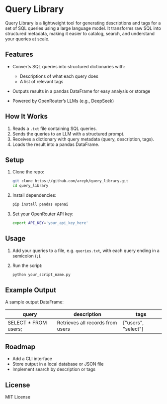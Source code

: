# Query Library

Query Library is a lightweight tool for generating descriptions and tags for a set of SQL queries using a large language model. It transforms raw SQL into structured metadata, making it easier to catalog, search, and understand your queries at scale.

## Features

* Converts SQL queries into structured dictionaries with:

  * Descriptions of what each query does
  * A list of relevant tags
* Outputs results in a pandas DataFrame for easy analysis or storage
* Powered by OpenRouter’s LLMs (e.g., DeepSeek)

## How It Works

1. Reads a `.txt` file containing SQL queries.
2. Sends the queries to an LLM with a structured prompt.
3. Receives a dictionary with query metadata (query, description, tags).
4. Loads the result into a pandas DataFrame.

## Setup

1. Clone the repo:

   ```bash
   git clone https://github.com/areyh/query_library.git
   cd query_library
   ```

2. Install dependencies:

   ```bash
   pip install pandas openai
   ```

3. Set your OpenRouter API key:

   ```bash
   export API_KEY='your_api_key_here'
   ```

## Usage

1. Add your queries to a file, e.g. `queries.txt`, with each query ending in a semicolon (`;`).
2. Run the script:

   ```bash
   python your_script_name.py
   ```

## Example Output

A sample output DataFrame:

| query                 | description                      | tags                 |
| --------------------- | -------------------------------- | -------------------- |
| SELECT \* FROM users; | Retrieves all records from users | \["users", "select"] |

## Roadmap

* Add a CLI interface
* Store output in a local database or JSON file
* Implement search by description or tags

## License

MIT License
